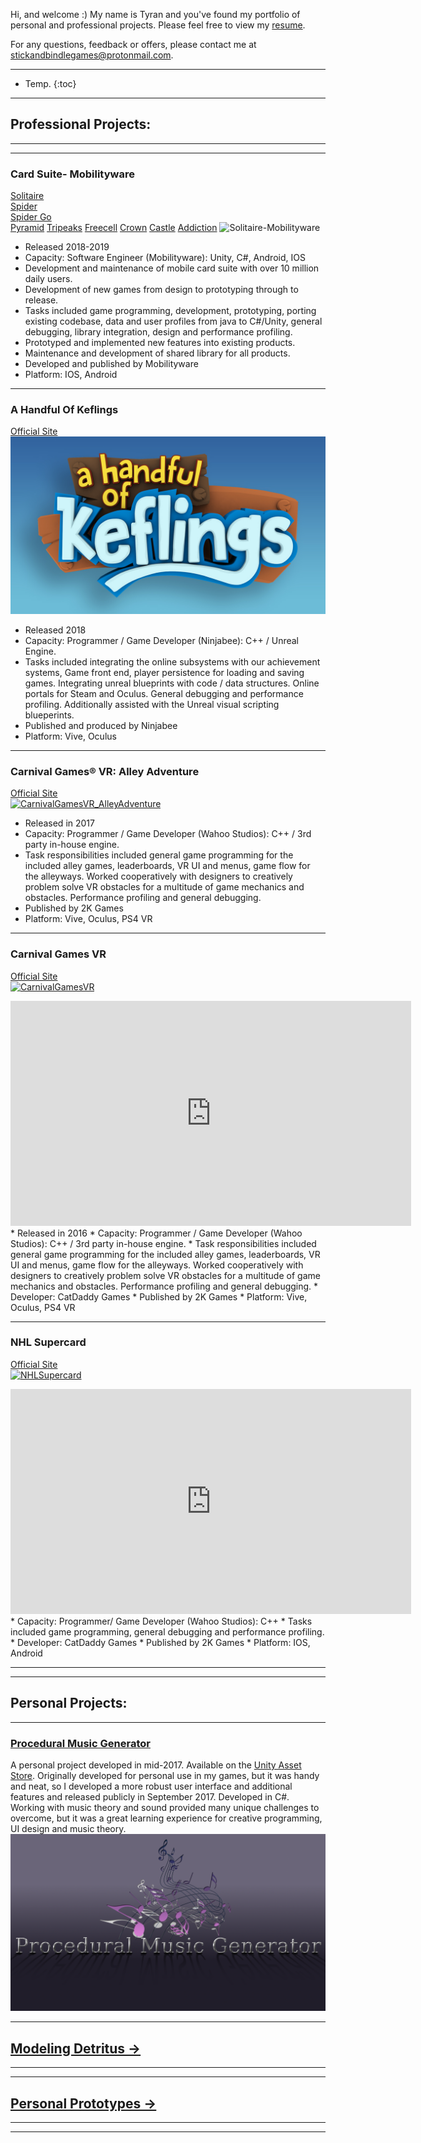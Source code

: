 Hi, and welcome :) My name is Tyran and you've found my portfolio of personal and professional projects. 
Please feel free to view my [resume](https://docs.google.com/document/d/1Vr_EDlRJShelAtfjWKWuWyGbRXdOtUaGFv_42nLTJS0/edit?usp=sharing). 

For any questions, feedback or offers, please contact me at [stickandbindlegames@protonmail.com](mailto:stickandbindlegames@protonmail.com). 

----

* Temp.
{:toc}
----
## **Professional Projects:**  
----
----

### Card Suite- Mobilityware 
[Solitaire](https://play.google.com/store/apps/details?id=com.mobilityware.solitaire)  
[Spider](https://play.google.com/store/apps/details?id=com.mobilityware.spider)  
[Spider Go](https://play.google.com/store/apps/details?id=com.mobilityware.SpiderGo)  
[Pyramid](https://play.google.com/store/apps/details?id=com.mobilityware.PyramidFree)
[Tripeaks](https://play.google.com/store/apps/details?id=com.mobilityware.TriPeaksFree)
[Freecell](https://play.google.com/store/apps/details?id=com.mobilityware.freecell)
[Crown](https://play.google.com/store/apps/details?id=com.mobilityware.CrownSolitaire)
[Castle](https://play.google.com/store/apps/details?id=com.mobilityware.CastleSolitaire)
[Addiction](https://play.google.com/store/apps/details?id=com.mobilityware.AddictionSolitaire)
![Solitaire-Mobilityware](https://lh3.googleusercontent.com/GKp0pzacXTx1pq7PvRoD5wyChjb2tTsW_85W3-f0KZXz5ehE77YlsiUfwnpirrq-Mg=s180)
* Released 2018-2019 
* Capacity: Software Engineer (Mobilityware): Unity, C#, Android, IOS
* Development and maintenance of mobile card suite with over 10 million daily users.
* Development of new games from design to prototyping through to release.
* Tasks included game programming, development, prototyping, porting existing codebase, data and user profiles from java to C#/Unity, general debugging, library integration, design and performance profiling.
* Prototyped and implemented new features into existing products.
* Maintenance and development of shared library for all products.
* Developed and published by Mobilityware
* Platform: IOS, Android  

----

### A Handful Of Keflings
[Official Site](http://store.steampowered.com/app/643950/A_Handful_of_Keflings/)  
![KeflingLogo](https://raw.githubusercontent.com/StickAndBindleGames/stickandbindlegames.github.io/master/Images/AHoK_logo_med.jpg)
* Released 2018 
* Capacity: Programmer / Game Developer (Ninjabee): C++ / Unreal Engine. 
* Tasks included integrating the online subsystems with our achievement systems, Game front end, player persistence for loading and saving games. Integrating unreal blueprints with code / data structures. Online portals for Steam and Oculus. General debugging and performance profiling. Additionally assisted with the Unreal visual scripting blueperints.
* Published and produced by Ninjabee  
* Platform: Vive, Oculus  

----

### Carnival Games® VR: Alley Adventure
[Official Site](http://store.steampowered.com/app/631690/Carnival_Games_VR_Alley_Adventure/)  
[![CarnivalGamesVR_AlleyAdventure](http://cdn.edgecast.steamstatic.com/steam/apps/631690/header.jpg?t=1510685142)](http://store.steampowered.com/app/631690/Carnival_Games_VR_Alley_Adventure/)
* Released in 2017  
* Capacity: Programmer / Game Developer (Wahoo Studios): C++ / 3rd party in-house engine. 
* Task responsibilities included general game programming for the included alley games, leaderboards, VR UI and menus, game flow for the alleyways. Worked cooperatively with designers to creatively problem solve VR obstacles for a multitude of game mechanics and obstacles. Performance profiling and general debugging.
* Published by 2K Games  
* Platform: Vive, Oculus, PS4 VR  

----

### Carnival Games VR
[Official Site](http://store.steampowered.com/app/458920/Carnival_Games_VR/)  
[![CarnivalGamesVR](http://cdn.edgecast.steamstatic.com/steam/apps/458920/header.jpg?t=1510682744)](http://store.steampowered.com/app/458920/Carnival_Games_VR/)  
<iframe width="641" height="360" src="https://www.youtube.com/embed/yk5VnRRy4CA" frameborder="0" gesture="media" allow="encrypted-media" allowfullscreen></iframe>  
* Released in 2016  
* Capacity: Programmer / Game Developer (Wahoo Studios): C++ / 3rd party in-house engine. 
* Task responsibilities included general game programming for the included alley games, leaderboards, VR UI and menus, game flow for the alleyways. Worked cooperatively with designers to creatively problem solve VR obstacles for a multitude of game mechanics and obstacles. Performance profiling and general debugging.
* Developer: CatDaddy Games  
* Published by 2K Games  
* Platform: Vive, Oculus, PS4 VR  

----

### NHL Supercard  
[Official Site](https://www.2k.com/games/nhl-supercard)  
[![NHLSupercard](https://api.2k.com/images/1505)](https://www.2k.com/games/nhl-supercard) 
<iframe width="641" height="360" src="https://www.youtube.com/embed/MLHCtYs-UzA" frameborder="0" gesture="media" allow="encrypted-media" allowfullscreen></iframe>
* Capacity: Programmer/ Game Developer (Wahoo Studios): C++
* Tasks included game programming, general debugging and performance profiling.
* Developer: CatDaddy Games  
* Published by 2K Games  
* Platform: IOS, Android  

----
----
## **Personal Projects:**  
----
### [Procedural Music Generator](https://stickandbindlegames.github.io/ProceduralMusicPlayer_Win/)  
A personal project developed in mid-2017. Available on the [Unity Asset Store](https://www.assetstore.unity3d.com/en/#!/content/99791). Originally developed for personal use in my games, but it was handy and neat, so I developed a more robust user interface and additional features and released publicly in September 2017.  Developed in C#. Working with music theory and sound provided many unique challenges to overcome, but it was a great learning experience for creative programming, UI design and music theory.
[![Logo](https://raw.githubusercontent.com/StickAndBindleGames/stickandbindlegames.github.io/master/Images/%20Logo.png)](https://stickandbindlegames.github.io/ProceduralMusicPlayer_Win/)  
 
----
## [Modeling Detritus ->](https://stickandbindlegames.github.io/Modeling/)
----
----
## [Personal Prototypes ->](https://stickandbindlegames.github.io/Prototypes/)
----
----
